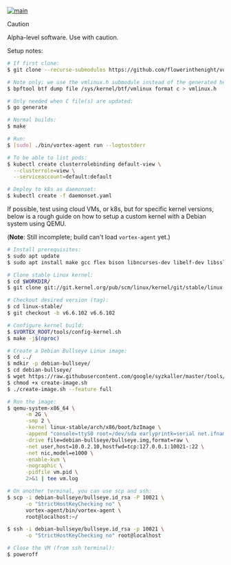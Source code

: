 [![main](https://github.com/flowerinthenight/vortex-agent/actions/workflows/main.yml/badge.svg)](https://github.com/flowerinthenight/vortex-agent/actions/workflows/main.yml)

> [!CAUTION]
> Alpha-level software. Use with caution.

Setup notes:

```sh
# If first clone:
$ git clone --recurse-submodules https://github.com/flowerinthenight/vortex-agent

# Note only; we use the vmlinux.h submodule instead of the generated header.
$ bpftool btf dump file /sys/kernel/btf/vmlinux format c > vmlinux.h

# Only needed when C file(s) are updated:
$ go generate

# Normal builds:
$ make

# Run:
$ [sudo] ./bin/vortex-agent run --logtostderr

# To be able to list pods:
$ kubectl create clusterrolebinding default-view \
  --clusterrole=view \
  --serviceaccount=default:default

# Deploy to k8s as daemonset:
$ kubectl create -f daemonset.yaml
```

If possible, test using cloud VMs, or k8s, but for specific kernel versions, below is a rough guide on how to setup a custom kernel with a Debian system using QEMU.

(**Note**: Still incomplete; build can't load `vortex-agent` yet.)

```sh
# Install prerequisites:
$ sudo apt update
$ sudo apt install make gcc flex bison libncurses-dev libelf-dev libssl-dev debootstrap

# Clone stable Linux kernel:
$ cd $WORKDIR/
$ git clone git://git.kernel.org/pub/scm/linux/kernel/git/stable/linux-stable.git

# Checkout desired version (tag):
$ cd linux-stable/
$ git checkout -b v6.6.102 v6.6.102

# Configure kernel build:
$ $VORTEX_ROOT/tools/config-kernel.sh
$ make -j$(nproc)

# Create a Debian Bullseye Linux image:
$ cd ../
$ mdkir -p debian-bullseye/
$ cd debian-bullseye/
$ wget https://raw.githubusercontent.com/google/syzkaller/master/tools/create-image.sh
$ chmod +x create-image.sh
$ ./create-image.sh --feature full

# Run the image:
$ qemu-system-x86_64 \
      -m 2G \
      -smp 2 \
      -kernel linux-stable/arch/x86/boot/bzImage \
      -append "console=ttyS0 root=/dev/sda earlyprintk=serial net.ifnames=0" \
      -drive file=debian-bullseye/bullseye.img,format=raw \
      -net user,host=10.0.2.10,hostfwd=tcp:127.0.0.1:10021-:22 \
      -net nic,model=e1000 \
      -enable-kvm \
      -nographic \
      -pidfile vm.pid \
      2>&1 | tee vm.log

# On another terminal, you can use scp and ssh:
$ scp -i debian-bullseye/bullseye.id_rsa -P 10021 \
      -o "StrictHostKeyChecking no" \
      vortex-agent/bin/vortex-agent \
      root@localhost:~/

$ ssh -i debian-bullseye/bullseye.id_rsa -p 10021 \
      -o "StrictHostKeyChecking no" root@localhost

# Close the VM (from ssh terminal):
$ poweroff
```
